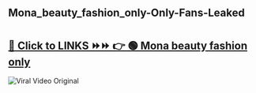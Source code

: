 
 ## Mona_beauty_fashion_only-Only-Fans-Leaked

# <h2><a href="https://clipsfans.com/Mona_beauty_fashion_only&ref=git">🔗 Click to LINKS ⏩⏩ 👉 🟢 Mona beauty fashion only </a></h2>

<a href="https://clipsfans.com/Mona_beauty_fashion_only&ref=git" rel="nofollow" data-target="animated-image.originalLink"><img src="https://i.ibb.co.com/xMMVF88/686577567.gif" alt="Viral Video Original" style="max-width: 100%; display: inline-block;" data-target="animated-image.originalImage"></a>
